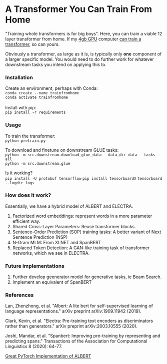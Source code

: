# A Transformer You Can Train From Home
"Training whole transformers is for big boys". Here, you can train a viable 12 layer transformer from home. If my [4gb GPU](img/gpu2.png) computer [can train a transformer](img/pretrain2.png), so can yours.  

Obviously a transformer, as large as it is, is typically only __one__ component of a larger specific model. You would need to do further work for whatever downstream tasks you intend on applying this to. 

### Installation
Create an environment, perhaps with Conda:  
`conda create --name trainfromhome`  
`conda activate trainfromhome`  
</br>
Install with pip:  
`pip install -r requirements`    

### Usage
To train the transformer:  
`python pretrain.py`  

To download and finetune on downstream GLUE tasks:  
`python -m src.downstream.download_glue_data --data_dir data --tasks all`  
`python -m src.downstream.glue`

[Is it working?](img/Discriminator_Generator_Loss.png)  
`pip install -U protobuf tensorflow`
`pip install tensorboardX`
`tensorboard --logdir logs`

### How does it work?
Essentially, we have a hybrid model of ALBERT and ELECTRA. 
1. Factorized word embeddings: represent words in a more parameter efficient way.
2. Shared Cross-Layer Parameters: Reuse transformer blocks.
3. Sentence-Order Prediction (SOP) training tasks: A better variant of Next Sentence Prediction (NSP)
4. N-Gram MLM: From XLNET and SpanBERT
5. Replaced Token Detection: A GAN-like training task of transformer networks, which we see in ELECTRA.

### Future implementations
1. Further develop geenerator model for generative tasks, ie Beam Search.
2. Implement an equivalent of SpanBERT

### References
Lan, Zhenzhong, et al. "Albert: A lite bert for self-supervised learning of language representations." arXiv preprint arXiv:1909.11942 (2019).  

Clark, Kevin, et al. "Electra: Pre-training text encoders as discriminators rather than generators." arXiv preprint arXiv:2003.10555 (2020).  
 
 Joshi, Mandar, et al. "Spanbert: Improving pre-training by representing and predicting spans." Transactions of the Association for Computational Linguistics 8 (2020): 64-77.

[Great PyTorch Implementation of ALBERT](https://github.com/graykode/ALBERT-Pytorch)


